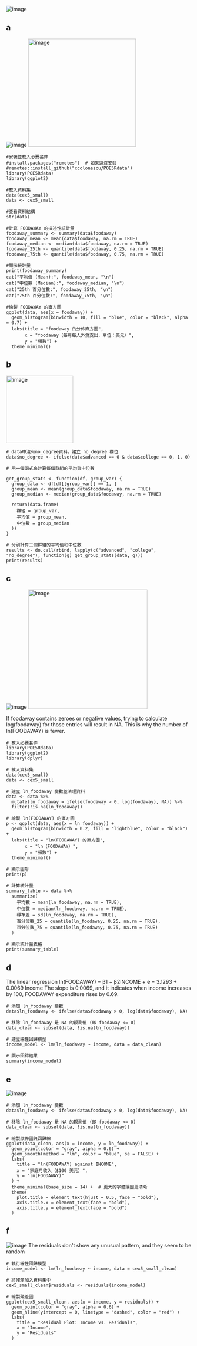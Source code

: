 ![image](https://github.com/user-attachments/assets/dacfb9a0-91cf-4db8-91bd-a3fc009bf946)

## a
![image](https://github.com/user-attachments/assets/ed69be50-9d51-44db-8f9c-a3ed2dfaa947)
<img width="293" alt="image" src="https://github.com/user-attachments/assets/ba8cb35e-821d-47e3-b2ba-0483e55fe13f" />

```
#安裝並載入必要套件
#install.packages("remotes")  # 如果還沒安裝
#remotes::install_github("ccolonescu/POE5Rdata")
library(POE5Rdata)
library(ggplot2)

#載入資料集
data(cex5_small)
data <- cex5_small

#查看資料結構
str(data)

#計算 FOODAWAY 的描述性統計量
foodaway_summary <- summary(data$foodaway)
foodaway_mean <- mean(data$foodaway, na.rm = TRUE)
foodaway_median <- median(data$foodaway, na.rm = TRUE)
foodaway_25th <- quantile(data$foodaway, 0.25, na.rm = TRUE)
foodaway_75th <- quantile(data$foodaway, 0.75, na.rm = TRUE)

#顯示統計量
print(foodaway_summary)
cat("平均值 (Mean):", foodaway_mean, "\n")
cat("中位數 (Median):", foodaway_median, "\n")
cat("25th 百分位數:", foodaway_25th, "\n")
cat("75th 百分位數:", foodaway_75th, "\n")

#繪製 FOODAWAY 的直方圖
ggplot(data, aes(x = foodaway)) +
  geom_histogram(binwidth = 10, fill = "blue", color = "black", alpha = 0.7) +
  labs(title = "foodaway 的分佈直方圖",
       x = "foodaway（每月每人外食支出，單位：美元）",
       y = "頻數") +
  theme_minimal()
```
## b
<img width="182" alt="image" src="https://github.com/user-attachments/assets/f5132366-27ec-4e32-8fd0-bf10a2ea6fb1" />

```
# data中沒有no_degree資料，建立 no_degree 欄位
data$no_degree <- ifelse(data$advanced == 0 & data$college == 0, 1, 0)

# 用一個函式來計算每個群組的平均與中位數

get_group_stats <- function(df, group_var) {
  group_data <- df[df[[group_var]] == 1, ]
  group_mean <- mean(group_data$foodaway, na.rm = TRUE)
  group_median <- median(group_data$foodaway, na.rm = TRUE)
  
  return(data.frame(
    群組 = group_var,
    平均值 = group_mean,
    中位數 = group_median
  ))
}

# 分別計算三個群組的平均值和中位數
results <- do.call(rbind, lapply(c("advanced", "college", "no_degree"), function(g) get_group_stats(data, g)))
print(results)
```

## c
![image](https://github.com/user-attachments/assets/6e1507d2-d9ca-4998-8052-2cf59f4af9f2)
<img width="324" alt="image" src="https://github.com/user-attachments/assets/80bedc35-cd6f-4e3b-9f5d-9ddc5c23d0ee" />

If foodaway contains zeroes or negative values, trying to calculate log(foodaway) for those entries will result in NA. 
This is why the number of ln(FOODAWAY) is fewer.

```
# 載入必要套件
library(POE5Rdata)
library(ggplot2)
library(dplyr)

# 載入資料集
data(cex5_small)
data <- cex5_small

# 建立 ln_foodaway 變數並清理資料
data <- data %>%
  mutate(ln_foodaway = ifelse(foodaway > 0, log(foodaway), NA)) %>%
  filter(!is.na(ln_foodaway))

# 繪製 ln(FOODAWAY) 的直方圖
p <- ggplot(data, aes(x = ln_foodaway)) +
  geom_histogram(binwidth = 0.2, fill = "lightblue", color = "black") +
  labs(title = "ln(FOODAWAY) 的直方圖",
       x = "ln（FOODAWAY）",
       y = "頻數") +
  theme_minimal()

# 顯示圖形
print(p)

# 計算統計量
summary_table <- data %>%
  summarize(
    平均數 = mean(ln_foodaway, na.rm = TRUE),
    中位數 = median(ln_foodaway, na.rm = TRUE),
    標準差 = sd(ln_foodaway, na.rm = TRUE),
    百分位數_25 = quantile(ln_foodaway, 0.25, na.rm = TRUE),
    百分位數_75 = quantile(ln_foodaway, 0.75, na.rm = TRUE)
  )

# 顯示統計量表格
print(summary_table)
```

## d

The linear regression ln(FOODAWAY) = β1 + β2INCOME + e = 3.1293 + 0.0069 Income
The slope is 0.0069, and it indicates when income increases by 100, FOODAWAY expenditure rises by 0.69.

```
# 添加 ln_foodaway 變數
data$ln_foodaway <- ifelse(data$foodaway > 0, log(data$foodaway), NA)

# 移除 ln_foodaway 是 NA 的觀測值 (即 foodaway <= 0)
data_clean <- subset(data, !is.na(ln_foodaway))

# 建立線性回歸模型
income_model <- lm(ln_foodaway ~ income, data = data_clean)

# 顯示回歸結果
summary(income_model)
```

## e
![image](https://github.com/user-attachments/assets/27210f37-110d-42bc-b351-d2410acf3d40)

```
# 添加 ln_foodaway 變數
data$ln_foodaway <- ifelse(data$foodaway > 0, log(data$foodaway), NA)

# 移除 ln_foodaway 是 NA 的觀測值 (即 foodaway <= 0)
data_clean <- subset(data, !is.na(ln_foodaway))

# 繪製散佈圖與回歸線
ggplot(data_clean, aes(x = income, y = ln_foodaway)) +
  geom_point(color = "gray", alpha = 0.6) +  
  geom_smooth(method = "lm", color = "blue", se = FALSE) +  
  labs(
    title = "ln(FOODAWAY) against INCOME",
    x = "家庭月收入（$100 美元）",
    y = "ln(FOODAWAY)"
  ) +
  theme_minimal(base_size = 14) +  # 更大的字體讓圖更清晰
  theme(
    plot.title = element_text(hjust = 0.5, face = "bold"),
    axis.title.x = element_text(face = "bold"),
    axis.title.y = element_text(face = "bold")
  )
```

## f
![image](https://github.com/user-attachments/assets/8a22424c-f225-44c8-b727-6675c8f42393)
The residuals don't show any unusual pattern, and they seem to be random

```
# 執行線性回歸模型
income_model <- lm(ln_foodaway ~ income, data = cex5_small_clean)

# 將殘差加入資料集中
cex5_small_clean$residuals <- residuals(income_model)

# 繪製殘差圖
ggplot(cex5_small_clean, aes(x = income, y = residuals)) +
  geom_point(color = "gray", alpha = 0.6) +  
  geom_hline(yintercept = 0, linetype = "dashed", color = "red") +  
  labs(
    title = "Residual Plot: Income vs. Residuals",
    x = "Income",
    y = "Residuals"
  ) 

```
